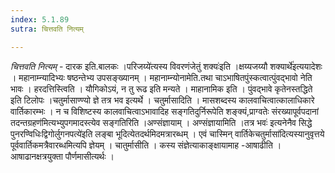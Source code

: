 ```yaml
---
index: 5.1.89
sutra: चित्तवति नित्यम्

---
```

_चित्तवति नित्यम्_ - दारक इति.बालकः ।परिजय्ये॑त्यस्य विवरणंजेतुं शक्यः॑इति ।क्षय्यजय्यौ शक्यार्थे॑इत्ययादेशः । महानाम्न्यादिभ्यः षष्ठन्तेभ्य उपसङ्ख्यानम् । महानाम्न्योनामेति.तथा चाऽभाषितपुंस्कत्वात्पुंवद्भावो नेति भावः । हरदत्तिस्त्विति । यौगिकोऽयं, न तु रूढ इति मन्यते । माहानामिक इति । पुंवद्भावे कृतेनस्तद्धिते इति टिलोपः ।चतुर्मासाण्ण्यो ज्ञे तत्र भव इत्यर्थे । चतुर्मासादिति । मासशब्दस्य कालवाचित्वात्कालाधिकारे वार्तिकारम्भः । न च विशिष्टस्य कालवाचित्वाऽभावादिह सङ्गतिदुर्निरूपेति शङ्क्यं,प्राग्वतेः संरख्यापूर्वपदानां तदन्तग्रहण॑मित्यभ्युपगमादस्त्येव सङ्गतिरिति ।अण्संज्ञायाम् । अण्संज्ञायामिति ।तत्र भवः॑ इत्यनेनैव सिद्धे पुनरण्विधिःद्विगोर्लुगनपत्ये॑इति लङ्बा भूदित्येतदर्थमिदमत्रारब्धम् । एवं चास्मिन् वार्तिकेचतुर्मासा॑दित्यस्यानुवृत्तये पूर्ववार्तिकमत्रैवारब्धमित्यपि ज्ञेयम् । चातुर्मासीति । कस्य संज्ञेत्याकाङ्क्षायामाह -आषाढीति । आषाढानक्षत्रयुक्ता पौर्णमासीत्यर्थः ।